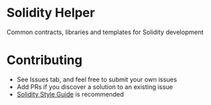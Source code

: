 # Solidity Helper
Common contracts, libraries and templates for Solidity development

# Contributing
- See Issues tab, and feel free to submit your own issues
- Add PRs if you discover a solution to an existing issue
- [Solidity Style Guide](http://solidity.readthedocs.io/en/develop/style-guide.html) is recommended
